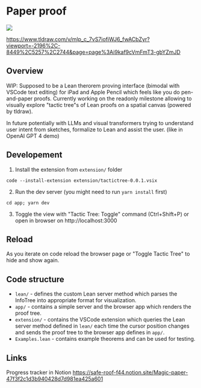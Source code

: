 # Paper proof

<div align="left">
  <a href="https://www.youtube.com/watch?v=FKni19OCqH0&ab_channel=AntonKovsharov">
      <img src="https://img.youtube.com/vi/FKni19OCqH0/0.jpg">
  </a>
</div>

https://www.tldraw.com/v/mlp_c_7vS7iofiWJ6_fwACbZyr?viewport=-2196%2C-8449%2C5257%2C2744&page=page%3Ai9kaf9cVmFmT3-gbYZmJD

## Overview

WIP: Supposed to be a Lean therorem proving interface (bimodal with VSCode text editing) for iPad and Apple Pencil which feels like you do pen-and-paper proofs.
Currently working on the readonly milestone allowing to visually explore "tactic tree"s of Lean proofs on a spatial canvas (powered by tldraw).

In future potentially with LLMs and visual transformers trying to understand user intent from sketches, formalize to Lean and assist the user. (like in OpenAI GPT 4 demo)

## Developement

1. Install the extension from `extension/` folder
```console
code --install-extension extension/tactictree-0.0.1.vsix
```

2. Run the dev server (you might need to run `yarn install` first)
```console
cd app; yarn dev
```

3. Toggle the view with "Tactic Tree: Toggle" command (Ctrl+Shift+P) or open in browser on
http://localhost:3000

## Reload 

As you iterate on code reload the browser page
or "Toggle Tactic Tree" to hide and show again.

## Code structure

- `lean/` - defines the custom Lean server method which parses the InfoTree into appropriate format for visualization.
- `app/` - contains a simple server and the browser app which renders
the proof tree.
- `extension/` - contains the VSCode extension which queries the Lean server method defined in `lean/` each time the cursor position changes
and sends the proof tree to the browser app defines in `app/`.
- `Examples.lean` - contains example theorems and can be used for testing.

## Links

Progress tracker in Notion https://safe-roof-f44.notion.site/Magic-paper-47f3f2c1d3b940428d7d981ea425a601
